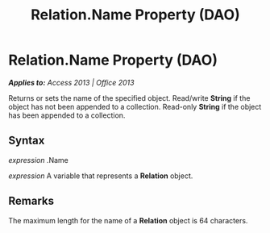 ﻿---
title: Relation.Name Property (DAO)
TOCTitle: Name Property
ms:assetid: 7ad17dcd-9fe2-a4b0-2fab-c5b13e66fedc
ms:mtpsurl: https://msdn.microsoft.com/en-us/library/Ff196187(v=office.15)
ms:contentKeyID: 48545802
ms.date: 09/18/2015
mtps_version: v=office.15
---

# Relation.Name Property (DAO)


_**Applies to:** Access 2013 | Office 2013_

Returns or sets the name of the specified object. Read/write **String** if the object has not been appended to a collection. Read-only **String** if the object has been appended to a collection.

## Syntax

*expression* .Name

*expression* A variable that represents a **Relation** object.

## Remarks

The maximum length for the name of a **Relation** object is 64 characters.

